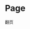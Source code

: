 # Page
翻页
<!DOCTYPE html>

<head>
	<meta http-equiv="Content-Type" content="text/html; charset=utf-8" />
	<title>分页</title>
	<script type="text/javascript" src="jquery-1.11.1.js"></script>
	<style type="text/css">
		.table {
			border: solid #FFAEB9;
			border-width: 1px 0px 0px 1px;
			width: 100%;
			font-size: 12px;
			line-height: 21px;
			text-align: center;
		}
		
		.table thead td {
			border: solid #FFAEB9;
			border-width: 0px 1px 1px 0px;
		}
		
		.table tbody td {
			border: solid #FFAEB9;
			border-width: 0px 1px 1px 0px;
			padding-right: 5px;
			padding-left: 5px;
		}
	</style>
</head>

<body>
	<div style="width:450px;margin:0 auto;">
		<div id="dataShow" style="width:450px;margin:0 auto;">
			<table class="table" id="table"></table>
		</div>
		<br/>
		<div id="page" style="width:450px;margin:0 auto;">
			<div id="lBtn" selectPage="1" style="float: left; cursor: pointer;">&lt;</div>
			<div id="rBtn" selectPage="1" style="cursor: pointer; margin-left: 20px;">&gt;</div>
		</div>
	</div>
	<script src="https://code.jquery.com/jquery-3.0.0.min.js"></script>
	<script type="text/javascript">
		//编造表数据  
		//表头  
		var head =
			'<thead><tr>' +
			'<td> 姓  名 </td>' +
			'<td> 年  龄 </td>' +
			'<td> 彦  值* </td>' +
			'<td> 成  绩 </td>' +
			'<td> 身 高cm </td>' +
			'</tr></thead><tbody>';
		//表内容，后台返回的内容可以封装到这里，随时取用，但是如果数据量很大估计会相当耗资源。  
		var pageData = [];
		for(var i = 1; i < 100; i++) {
			var data = '<tr>' +
				'<td>学生' + i + '</td>' +
				'<td>' + Math.round(Math.random() * 20) + '</td>' +
				'<td>' + Math.round(Math.random() * 5) + '颗星</td>' +
				'<td>' + Math.round(Math.random() * 100) + '</td>' +
				'<td>' + Math.round(Math.random() * 200) + 'cm</td>' +
				'</tr>';
			pageData.push(data);
		}
		//表结尾  
		var end = '</tbody>';

		$(function() {
			var Count = pageData.length; //记录条数  
			var PageSize = 10; //设置每页示数目  
			var PageCount = Math.ceil(Count / PageSize); //计算总页数  
			var currentPage = 1; //当前页，默认为1。  
			//造个简单的分页按钮  
			//						for(var i = 1; i <= PageCount; i++) {
			//							var pageN = '<a href="#" selectPage="' + i + '" >第' + i + '页</a>';
			//							$('#page').append(pageN);
			//						}
			//显示默认页（第一页）  
			$('#table').empty().append(head);
			for(i = (currentPage - 1) * PageSize; i < PageSize * currentPage; i++) {
				$('#table').append(pageData[i]);
			}
			$('#table').append(end);

			//显示选择页的内容  
			//			$('a').click(function() {
			//				var selectPage = $(this).attr('selectPage');
			//				$('#table').html('');
			//				$('#table').append(head);
			//				for(i = (selectPage - 1) * PageSize; i < PageSize * selectPage; i++) {
			//					$('#table').append(pageData[i]);
			//				}
			//				$('#table').append(end);
			//			});

			$("#rBtn").click(function() {
				let j = $(this).attr("selectPage");
				j++;
				$(this).attr("selectPage", j);

				if(j > 10) {
					j = 10;
				}
				$("#lBtn").attr("selectPage", j);
				console.log(j);
				$('#table').html('');
				$('#table').append(head);
				for(i = (j - 1) * PageSize; i < PageSize * j; i++) {
					$('#table').append(pageData[i]);
				}
				$('#table').append(end);
			})

			$("#lBtn").click(function() {
				let j = $(this).attr("selectPage");
				j--;
				$(this).attr("selectPage", j);
				if(j < 1) {
					j = 1;
				}
				$("#rBtn").attr("selectPage", j);
				console.log(j);
				$('#table').html('');
				$('#table').append(head);
				for(i = (j - 1) * PageSize; i < PageSize * j; i++) {
					$('#table').append(pageData[i]);
				}
				$('#table').append(end);
			})

		});
	</script>
</body>

</html>

